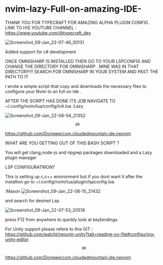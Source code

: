 # nvim-lazy-Full-on-amazing-IDE-

THANK YOU FOR TYPECRAFT FOR AMAZING ALPHA PLUGIN CONFIG . 
LINK TO HIS YOUTUBE CHANNEL : https://www.youtube.com/@typecraft_dev




![Screenshot_09-Jan_22-07-46_30131](https://github.com/altaffff/nvim-lazy-Full-on-amazing-IDE-/assets/17230253/73d74ff1-fe35-4027-b868-1846195148d6)








Added support for c# development 

ONCE OMNISHARP IS INSTALLED THEN GO TO YOUR LSPCONFIG AND CHANGE THE DIRECTORY FOR OMNISHARP . MINE WAS IN THAT DIRECTORY!!! SEARCH FOR OMNISHARP IN YOUR SYSTEM AND PAST THE 
PATH TO IT



I wrote a simple script that copy and downloads the necessary files to configure your Nvim to an full on Ide .

AFTER THE SCRIPT HAS DONE ITS JOB NAVIGATE TO ~/.config/nvim/lua/config/init.lua :Lazy

![Screenshot_09-Jan_22-08-04_21352](https://github.com/altaffff/nvim-lazy-Full-on-amazing-IDE-/assets/17230253/4dcdc615-0c3b-413f-95f0-b71cf00dac4e)


                                    OR
https://github.com/Domeee/com.cloudedmountain.ide.neovim                                    


WHAT ARE YOU GETTING OUT OF THIS BASH SCRIPT ?

You will get clang,node-js and ripgrep packages downloaded and a Lazy plugin manager 

LSP CONFIGURATRION?

This is setting up c,c++ environment but if you dont want it after the installion go to ~/.config/nvim/lua/plugin/lspconfig.lua

:Mason
![Screenshot_09-Jan_22-08-15_21432](https://github.com/altaffff/nvim-lazy-Full-on-amazing-IDE-/assets/17230253/e4e864a5-e16f-447f-b115-de60f6336c7c)





and search for desired Lsp

![Screenshot_09-Jan_22-07-53_20518](https://github.com/altaffff/nvim-lazy-Full-on-amazing-IDE-/assets/17230253/2918bc0b-27e2-4046-ae04-4cc47e863213)


press F12 from anywhere to quickly look at keybindings.

For Unity  support please refere to this GIT : https://github.com/walcht/neovim-unity?tab=readme-ov-file#configuring-unity-editor

                                       OR

https://github.com/Domeee/com.cloudedmountain.ide.neovim                                       
